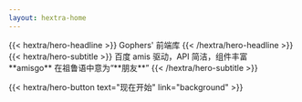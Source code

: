 ```yaml
---
layout: hextra-home
---
```


<div class="hx-mt-6 hx-mb-6">
{{< hextra/hero-headline >}}
Gophers' 前端库
{{< /hextra/hero-headline >}}
</div>

<div class="hx-mb-12">
{{< hextra/hero-subtitle >}}
百度 amis 驱动，API 简洁，组件丰富</br>
**amisgo**</span> 在祖鲁语中意为“**朋友**”
{{< /hextra/hero-subtitle >}}
</div>

{{< hextra/hero-button text="现在开始" link="background" >}}
